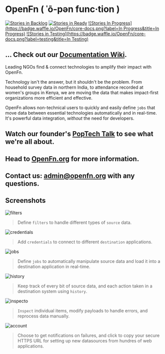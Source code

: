 # OpenFn ( ˈō-pən func·tion )
[![Stories in Backlog](https://badge.waffle.io/OpenFn/core-docs.png?label=backlog&title=Backlog)](https://waffle.io/OpenFn/core-docs) [![Stories in Ready](https://badge.waffle.io/OpenFn/core-docs.png?label=ready&title=Ready)](https://waffle.io/OpenFn/core-docs) [![Stories In Progress](https://badge.waffle.io/OpenFn/core-docs.png?label=In Progress&title=In Progress)](https://waffle.io/OpenFn/core-docs) [![Stories in Testing](https://badge.waffle.io/OpenFn/core-docs.png?label=testing&title=In Testing)](https://waffle.io/OpenFn/core-docs)

## ... Check out our [Documentation Wiki](https://github.com/OpenFn/core-docs/wiki). ##

Leading NGOs find & connect technologies to amplify their impact with OpenFn.

Technology isn't the answer, but it shouldn't be the problem. From household survey data in northern India, to attendance recorded at women's groups in Kenya, we are moving the data that makes impact-first organizations more efficient and effective.

OpenFn allows non-technical users to quickly and easily define `jobs` that move data between essential technologies automatically and in real-time. It's powerful data integration, *without* the need for developers.

## Watch our founder's [PopTech Talk](https://player.vimeo.com/video/143660667) to see what we're all about. ##

## Head to [OpenFn.org](www.openfn.org) for more information. ##

## Contact us: admin@openfn.org with any questions.

## Screenshots
![filters](https://github.com/OpenFn/core-docs/blob/master/images/Filters.png)
> Define `filters` to handle different types of `source` data.


![credentials](https://github.com/OpenFn/core-docs/blob/master/images/Credentials.png)
> Add `credentials` to connect to different `destination` applications.


![jobs](https://github.com/OpenFn/core-docs/blob/master/images/Jobs.png)
> Define `jobs` to automatically manipulate source data and load it into a destination application in real-time.


![history](https://github.com/OpenFn/core-docs/blob/master/images/History.png)
> Keep track of every bit of source data, and each action taken in a destination system using `history`.


![inspecto](https://github.com/OpenFn/core-docs/blob/master/images/Inspector_Many_Jobs.png)
> `Inspect` individual items, modify payloads to handle errors, and reprocess data manually.


![account](https://github.com/OpenFn/core-docs/blob/master/images/Account.png)
> Choose to get notifications on failures, and click to copy your secure HTTPS URL for setting up new datasources from hundres of web applications.
